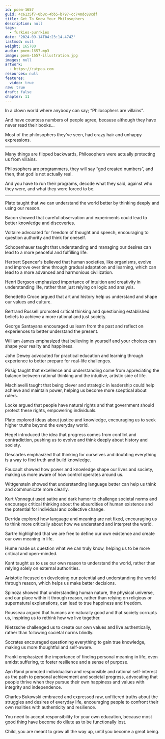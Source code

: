 ```yaml
---
id: poem-1657
guid: 4c6135f7-0b8c-4bb5-b797-cc740dc88cdf
title: Get To Know Your Philosophers
description: null
tags:
  - furkies-purrkies
date: '2024-09-14T04:23:14.474Z'
lastmod: null
weight: 165700
audio: poem-1657.mp3
image: poem-1657-illustration.jpg
images: null
artwork:
  - https://catpea.com
resources: null
features:
  video: true
raw: true
draft: false
chapter: 11
---
```


In a clown world where anybody can say;
“Philosophers are villains”.

And have countess numbers of people agree,
because although they have never read their books...

Most of the philosophers they’ve seen,
had crazy hair and unhappy expressions.

---

Many things are flipped backwards,
Philosophers were actually protecting us from villains.

Philosophers are programmers, they will say “god created numbers”,
and then, that god is not actually real.

And you have to run their programs, decode what they said,
against who they were, and what they were forced to be.

---

Plato taught that we can understand the world better by thinking deeply and using our reason.

Bacon showed that careful observation and experiments could lead to better knowledge and discoveries.

Voltaire advocated for freedom of thought and speech, encouraging to question authority and think for oneself.

Schopenhauer taught that understanding and managing our desires can lead to a more peaceful and fulfilling life.

Herbert Spencer's believed that human societies, like organisms, evolve and improve over time through gradual adaptation and learning, which can lead to a more advanced and harmonious civilization.

Henri Bergson emphasized importance of intuition and creativity in understanding life, rather than just relying on logic and analysis.

Benedetto Croce argued that art and history help us understand and shape our values and culture.

Bertrand Russell promoted critical thinking and questioning established beliefs to achieve a more rational and just society.

George Santayana encouraged us learn from the past and reflect on experiences to better understand the present.

William James emphasized that believing in yourself and your choices can shape your reality and happiness.

John Dewey advocated for practical education and learning through experience to better prepare for real-life challenges.

Pirsig taught that excellence and understanding come from appreciating the balance between rational thinking and the intuitive, artistic side of life.

Machiavelli taught that being clever and strategic in leadership could help achieve and maintain power, helping us become more sceptical about rulers.

Locke argued that people have natural rights and that government should protect these rights, empowering individuals.

Plato explored ideas about justice and knowledge, encouraging us to seek higher truths beyond the everyday world.

Hegel introduced the idea that progress comes from conflict and contradiction, pushing us to evolve and think deeply about history and society.

Descartes emphasized that thinking for ourselves and doubting everything is a way to find truth and build knowledge.

Foucault showed how power and knowledge shape our lives and society, making us more aware of how control operates around us.

Wittgenstein showed that understanding language better can help us think and communicate more clearly.

Kurt Vonnegut used satire and dark humor to challenge societal norms and encourage critical thinking about the absurdities of human existence and the potential for individual and collective change.

Derrida explored how language and meaning are not fixed, encouraging us to think more critically about how we understand and interpret the world.

Sartre highlighted that we are free to define our own existence and create our own meaning in life.

Hume made us question what we can truly know, helping us to be more critical and open-minded.

Kant taught us to use our own reason to understand the world, rather than relying solely on external authorities.

Aristotle focused on developing our potential and understanding the world through reason, which helps us make better decisions.

Spinoza showed that understanding human nature, the physical universe, and our place within it through reason, rather than relying on religious or supernatural explanations, can lead to true happiness and freedom.

Rousseau argued that humans are naturally good and that society corrupts us, inspiring us to rethink how we live together.

Nietzsche challenged us to create our own values and live authentically, rather than following societal norms blindly.

Socrates encouraged questioning everything to gain true knowledge, making us more thoughtful and self-aware.

Frankl emphasized the importance of finding personal meaning in life, even amidst suffering, to foster resilience and a sense of purpose.

Ayn Rand promoted individualism and responsible and rational self-interest as the path to personal achievement and societal progress, advocating that people thrive when they pursue their own happiness and values with integrity and independence.

Charles Bukowski embraced and expressed raw, unfiltered truths about the struggles and desires of everyday life, encouraging people to confront their own realities with authenticity and resilience.

You need to accept responsibility for your own education,
because most good thing have become do dilute as to be functionally lost.

Child, you are meant to grow all the way up,
until you become a great being.
